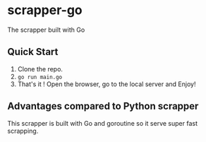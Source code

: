 # scrapper-go

The scrapper built with Go

## Quick Start

1. Clone the repo.
2. `go run main.go`
3. That's it ! Open the browser, go to the local server and Enjoy!

## Advantages compared to Python scrapper

This scrapper is built with Go and goroutine so it serve super fast scrapping.
